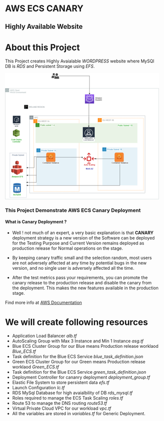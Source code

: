 # AWS ECS CANARY
## Highly Available Website

# About this Project
This Project creates Highly Avaialable *WORDPRESS* website where MySQl DB is *RDS* and Persistent Storage using *EFS*.

![AWS-HA-ARCHITECTURE](/template/aws-ha-wp.png)

### This Project Demonstrate AWS ECS Canary Deployment 
#### What is Canary Deployment ?
-  Well ! not much of an expert, a very basic explanation is that **CANARY**  deployment strategy is a new version of the Software can be deployed for the Testing Purpose and Current Version remains deployed as production release for Normal operations on the stage.

- By keeping canary traffic small and the selection random, most users are not adversely affected at any time by potential bugs in the new version, and no single user is adversely affected all the time.
- After the test metrics pass your requirements, you can promote the canary release to the production release and disable the canary from the deployment. This makes the new features available in the production stage.

Find more info at [AWS Documentation](https://docs.aws.amazon.com/apigateway/latest/developerguide/canary-release.html)

# We will create following resources
- Application Load Balancer  *alb.tf*
- AutoScaling Group with Max 3 Instance and Min 1 Instance *asg.tf*
- Blue ECS Cluster Group for our Blue means Production release worklaod  *Blue_ECS.tf*
- Task definition for the Blue ECS Service *blue_task_definition.json*
- Green ECS Cluster Group for our Green means Production release worklaod  *Green_ECS.tf*
- Task definition for the Blue ECS Service *green_task_definition.json*
- Deployment Controller for cananry deployment *deployment_group.tf*
- Elastic File System to store persistent data *efs.tf*
- Launch Configuration *lc.tf*
- RDS MySql Database for high avaialbility of DB *rds_mysql.tf*
- Roles required to manage the ECS Task Scaling *roles.tf*
- Route 53 to manage the DNS routing *route53.tf*
- Virtual Private Cloud VPC for our workload *vpc.tf*
- All the variables are stored in *variables.tf* for Generic Deployment.






